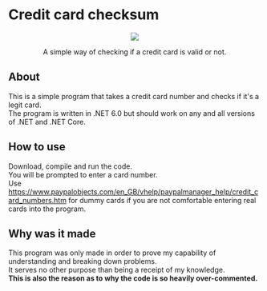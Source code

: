 # Credit card checksum

<p align="center">
  <img src="https://i.imgur.com/X3tVPeU.png"/>
</p>
<p align="center">A simple way of checking if a credit card is valid or not.</p>

## About

This is a simple program that takes a credit card number and checks if it's a legit card.<br/>
The program is written in .NET 6.0 but should work on any and all versions of .NET and .NET Core.

## How to use
Download, compile and run the code.<br/>
You will be prompted to enter a card number.<br/>
Use https://www.paypalobjects.com/en_GB/vhelp/paypalmanager_help/credit_card_numbers.htm for dummy cards if you are not comfortable entering real cards into the program.

## Why was it made
This program was only made in order to prove my capability of understanding and breaking down problems.<br/>
It serves no other purpose than being a receipt of my knowledge.<br/>
<b>This is also the reason as to why the code is so heavily over-commented.</b>